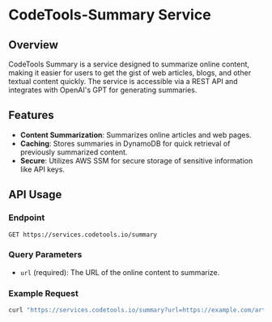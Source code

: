 # CodeTools-Summary Service

## Overview

CodeTools Summary is a service designed to summarize online content, making it easier for users to get the gist of web articles, blogs, and other textual content quickly. The service is accessible via a REST API and integrates with OpenAI's GPT for generating summaries.

## Features

- **Content Summarization**: Summarizes online articles and web pages.
- **Caching**: Stores summaries in DynamoDB for quick retrieval of previously summarized content.
- **Secure**: Utilizes AWS SSM for secure storage of sensitive information like API keys.

## API Usage

### Endpoint

`GET https://services.codetools.io/summary`

### Query Parameters

- `url` (required): The URL of the online content to summarize.

### Example Request

```bash
curl "https://services.codetools.io/summary?url=https://example.com/article"
